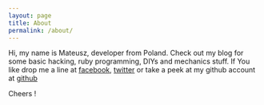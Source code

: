 ```yaml
---
layout: page
title: About
permalink: /about/
---
```


Hi, my name is Mateusz, developer from Poland. Check out my blog for some
basic hacking, ruby programming, DIYs and mechanics stuff.
If You like drop me a line at [facebook](http://facebook.com/matgrotha),
[twitter](http://twitter.com/CodeCookieMan)
or take a peek at my github account at [github](http://github.com/biscoitinho)

Cheers !
